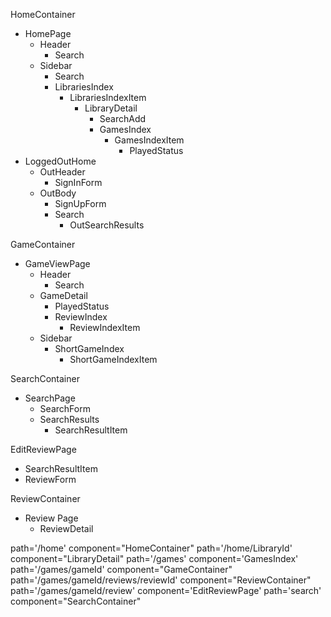 HomeContainer
  - HomePage
    - Header
      - Search
    - Sidebar
      - Search
      - LibrariesIndex
        - LibrariesIndexItem
          - LibraryDetail
            - SearchAdd
            - GamesIndex
              - GamesIndexItem
                - PlayedStatus
  - LoggedOutHome
    - OutHeader
      - SignInForm
    - OutBody
      - SignUpForm
      - Search
        - OutSearchResults

GameContainer
  - GameViewPage
    - Header
      - Search
    - GameDetail
      - PlayedStatus
      - ReviewIndex
        - ReviewIndexItem
    - Sidebar
      - ShortGameIndex
        - ShortGameIndexItem

SearchContainer
  - SearchPage
    - SearchForm
    - SearchResults
      - SearchResultItem

EditReviewPage
  - SearchResultItem
  - ReviewForm

ReviewContainer
  - Review Page
    - ReviewDetail



path='/home' component="HomeContainer"
path='/home/LibraryId' component="LibraryDetail"
path='/games' component='GamesIndex'
path='/games/gameId' component="GameContainer"
path='/games/gameId/reviews/reviewId' component="ReviewContainer"
path='/games/gameId/review' component='EditReviewPage'
path='search' component="SearchContainer"
